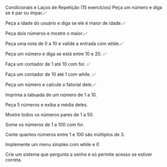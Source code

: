 Condicionais e Laços de Repetição (15 exercícios)
Peça um número e diga se é par ou ímpar.✅

Peça a idade do usuário e diga se ele é maior de idade.✅

Peça dois números e mostre o maior.✅

Peça uma nota de 0 a 10 e valide a entrada com while.✅

Peça um número e diga se está entre 10 e 20. ✅

Faça um contador de 1 até 10 com for. ✅

Faça um contador de 10 até 1 com while. ✅

Peça um número e calcule o fatorial dele.✅

Imprima a tabuada de um número de 1 a 10.

Peça 5 números e exiba a média deles.

Mostre todos os números pares de 1 a 50.

Some os números de 1 a 100 com for.

Conte quantos números entre 1 e 100 são múltiplos de 3.

Implemente um menu simples com while e if.

Crie um sistema que pergunta a senha e só permite acesso se estiver correta.